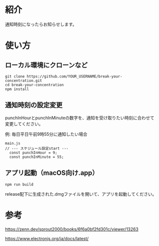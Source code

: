 # 紹介
通知時刻になったらお知らせします。

# 使い方
## ローカル環境にクローンなど
```
git clone https://github.com/YOUR_USERNAME/break-your-concentration.git
cd break-your-concentration
npm install
```

## 通知時刻の設定変更
punchInHourとpunchInMinuteの数字を、通知を受け取りたい時刻に合わせて変更してください。

例: 毎日平日午前9時55分に通知したい場合
```
main.js
// --- スケジュール設定start ---
  const punchInHour = 9;
  const punchInMinute = 55;
```

## アプリ起動（macOS向け.app）
```
npm run build
```
release配下に生成された.dmgファイルを開いて、アプリを起動してください。

# 参考
https://zenn.dev/sprout2000/books/6f6a0bf2fd301c/viewer/13263

https://www.electronjs.org/ja/docs/latest/
